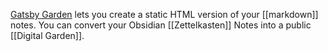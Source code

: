 
[Gatsby Garden](https://github.com/binnyva/gatsby-garden/) lets you create a static HTML version of your [[markdown]] notes. You can convert your Obsidian [[Zettelkasten]] Notes into a public [[Digital Garden]].

